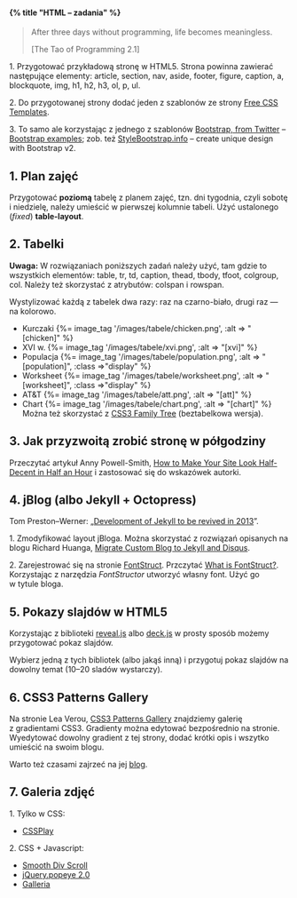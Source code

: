 #### {% title "HTML – zadania" %}

<blockquote>
 <p>
   After three days without programming, life becomes meaningless.
 </p>
 <p class="author">[The Tao of Programming 2.1]</p>
</blockquote>

1\. Przygotować przykładową stronę w HTML5.
Strona powinna zawierać następujące elementy:
article, section, nav, aside, footer, figure, caption,
a, blockquote, img, h1, h2, h3, ol, p, ul.

2\. Do przygotowanej strony dodać jeden z szablonów ze strony
[Free CSS Templates](http://www.freecsstemplates.org).

3\. To samo ale korzystając z jednego z szablonów
[Bootstrap, from Twitter](http://twitter.github.com/bootstrap/) –
[Bootstrap examples](http://twitter.github.com/bootstrap/examples.html);
zob. też [StyleBootstrap.info](http://stylebootstrap.info/) –
create unique design with Bootstrap v2.


## 1. Plan zajęć

Przygotować **poziomą** tabelę z planem zajęć, tzn. dni tygodnia,
czyli sobotę i niedzielę, należy umieścić w pierwszej kolumnie tabeli.
Użyć ustalonego (*fixed*) **table-layout**.


## 2. Tabelki

**Uwaga:** W rozwiązaniach poniższych zadań należy użyć, tam gdzie
to wszystkich elementów:
table, tr, td, caption, thead, tbody, tfoot, colgroup, col.
Należy też skorzystać z atrybutów: colspan i rowspan.

Wystylizować każdą z tabelek dwa razy: raz na czarno-biało,
drugi raz — na kolorowo.

* Kurczaki {%= image_tag '/images/tabele/chicken.png', :alt => "[chicken]" %}
* XVI w. {%= image_tag '/images/tabele/xvi.png', :alt => "[xvi]" %}
* Populacja {%= image_tag '/images/tabele/population.png', :alt => "[population]", :class =>"display" %}
* Worksheet {%= image_tag '/images/tabele/worksheet.png', :alt => "[worksheet]", :class =>"display" %}
* AT&T {%= image_tag '/images/tabele/att.png', :alt => "[att]" %}
* Chart {%= image_tag '/images/tabele/chart.png', :alt => "[chart]" %}
  Można też skorzystać z [CSS3 Family Tree](http://thecodeplayer.com/walkthrough/css3-family-tree)
  (beztabelkowa wersja).


## 3. Jak przyzwoitą zrobić stronę w półgodziny

Przeczytać artykuł Anny Powell-Smith,
[How to Make Your Site Look Half-Decent in Half an Hour](http://24ways.org/2012/how-to-make-your-site-look-half-decent/)
i zastosować się do wskazówek autorki.


## 4. jBlog (albo Jekyll + Octopress)

Tom Preston–Werner:
„[Development of Jekyll to be revived in 2013](https://github.com/mojombo/jekyll/issues/578#issuecomment-11414645)”.

1\. Zmodyfikować layout jBloga. Można skorzystać z rozwiązań
opisanych na blogu Richard Huanga,
[Migrate Custom Blog to Jekyll and Disqus](http://www.huangzhimin.com/2011/01/20/migrate-custom-blog-to-jekyll-and-disqus/).

2\. Zarejestrować się na stronie [FontStruct](http://fontstruct.com/).
Przczytać [What is FontStruct?](http://fontstruct.com/learn_more).
Korzystając z narzędzia *FontStructor* utworzyć własny font.
Użyć go w tytule bloga.


## 5. Pokazy slajdów w HTML5

Korzystając z biblioteki
[reveal.js](http://lab.hakim.se/reveal-js/)
albo [deck.js](http://imakewebthings.github.com/deck.js/)
w prosty sposób możemy przygotować pokaz slajdów.

Wybierz jedną z tych bibliotek (albo jakąś inną)
i przygotuj pokaz slajdów na dowolny temat
(10–20 sladów wystarczy).


## 6. CSS3 Patterns Gallery

Na stronie Lea Verou, [CSS3 Patterns Gallery](http://lea.verou.me/css3patterns/) znajdziemy
galerię z gradientami CSS3. Gradienty można edytować bezpośrednio
na stronie. Wyedytować dowolny gradient z tej strony, dodać krótki opis
i wszytko umieścić na swoim blogu.

Warto też czasami zajrzeć na jej [blog](http://lea.verou.me/).


## 7. Galeria zdjęć

1\. Tylko w CSS:

* [CSSPlay](http://www.cssplay.co.uk/)


2\. CSS + Javascript:

* [Smooth Div Scroll](http://www.smoothdivscroll.com/)
* [jQuery.popeye 2.0](http://dev.herr-schuessler.de/jquery/popeye/)
* [Galleria](http://galleria.aino.se/)
